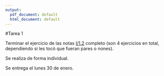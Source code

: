 ```yaml
---
output:
  pdf_document: default
  html_document: default
---
```

#Tarea 1

Terminar el ejercicio de las notas [I/1.2](https://www.dropbox.com/sh/2o888m9v7i3ngsf/AACRxfa8bIl-LMBl7Jtb-y72a?dl=0) completo (son 4 ejercicios en total, dependiendo si les tocó que fueran pares o nones).

Se realiza de forma individual.

Se entrega el lunes 30 de enero.

